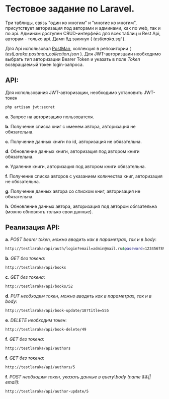 # Тестовое задание по Laravel. 

Три таблицы, связь "один ко многим" и "многие ко многим", присутствует авторизация под авторами и админами, как по web, так и по api. Админам доступен CRUD-интерфейс для всех таблиц и Rest Api, авторам - только api. Дамп бд закинул ( *testlaraka.sql* ).

Для Api использовал [PostMan](https://www.postman.com/), коллекция в репозитории ( *testLaraka.postman_collection.json* ). Для JWT-авторизцаии необходимо выбрать тип авторизации Bearer Token и указать в поле *Token* возвращаемый токен login-запроса. 
 
## API:

Для использования JWT-авторизации, необходимо установить JWT-токен 
```bash
php artisan jwt:secret
```


**a**.	Запрос на авторизацию пользователя.

**b**.	Получение списка книг с именем автора, авторизация не обязательна.

**c**.	Получение данных книги по id, авторизация не обязательна.

**d**.	Обновление данных книги, авторизация под автором книги обязательна.

**e**.	Удаление книги, авторизация под автором книги обязательна.

**f**.	Получение списка авторов с указанием количества книг, авторизация не обязательна.

**g**.	Получение данных автора со списком книг, авторизация не обязательна.

**h**.	Обновление данных автора, авторизация под  автором обязательна (можно обновлять только свои данные).

## Реализация API:



**a**. *POST bearer token, можно вводить как в параметрах, так и в body*:

```bash
http://testlaraka/api/auth/login?email=admin@mail.ru&password=123456789	
``` 

**b**. *GET без токена*:
```bash
http://testlaraka/api/books	
``` 

**c**. *GET без токена*:
```bash
http://testlaraka/api/books/52		
``` 

**d**. *PUT необходим токен, можно вводить как в параметрах, так и в body*:
```bash
http://testlaraka/api/book-update/18?title=555		
``` 

**e**. *DELETE необходим токен*:
```bash
http://testlaraka/api/book-delete/49		
``` 

**f**. *GET без токена*:
```bash
http://testlaraka/api/authors		
``` 

**f**. *GET без токена*:
```bash
http://testlaraka/api/authors/5	
``` 

**f**. *POST необходим токен, указать данные в query\body (name &&|| email)*:
```bash
http://testlaraka/api/author-update/5
``` 
